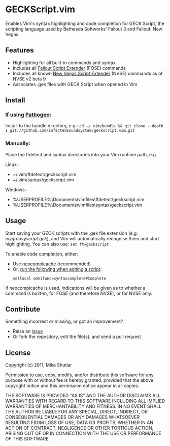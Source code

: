 # GECKScript.vim

Enables Vim's syntax highlighting and code completion for GECK Script, the scripting language used by Bethesda Softworks' Fallout 3 and Fallout: New Vegas.


## Features

* Highlighting for all built-in commands and syntax
* Includes all [Fallout Script Extender](http://fose.silverlock.org/) (FOSE) commands
* Includes all known [New Vegas Script Extender](http://nvse.silverlock.org/) (NVSE) commands as of NVSE v2 beta 9
* Associates .gek files with GECK Script when opened in Vim


## Install

### If using [Pathogen](http://www.vim.org/scripts/script.php?script_id=2332):

Install to the bundle directory, e.g.:
    ```
    cd ~/.vim/bundle && git clone --depth 1 git://github.com/infectedsoundsystem/geckscript.vim.git
    ```


### Manually:

Place the ftdetect and syntax directories into your Vim runtime path, e.g.

Linux:

* ~/.vim/ftdetect/geckscript.vim
* ~/.vim/syntax/geckscript.vim

Windows:    

* %USERPROFILE%\Documents\vimfiles\ftdetect\geckscript.vim
* %USERPROFILE%\Documents\vimfiles\syntax\geckscript.vim


## Usage

Start saving your GECK scripts with the .gek file extension (e.g. *mygroovyscript.gek*), and Vim will automatically recognise them and start highlighting. You can also use:
    ```
    set ft=geckscript
    ```

To enable code completion, either:

* Use [neocomplcache](http://www.vim.org/scripts/script.php?script_id=2620) (recommended)
* Or, [run the following when editing a script](http://vimdoc.sourceforge.net/htmldoc/insert.html#ft-syntax-omni):
    ```
    setlocal omnifunc=syntaxcomplete#Complete
    ```

If neocomplcache is used, indications will be given as to whether a command is built-in, for FOSE (and therefore NVSE), or for NVSE only.


## Contribute

Something incorrect or missing, or got an improvement?

* Raise an [issue](https://github.com/infectedsoundsystem/geckscript.vim/issues)
* Or fork the repository, edit the file(s), and send a pull request


## License

Copyright (c) 2011, Mike Shutlar

Permission to use, copy, modify, and/or distribute this software for any purpose with or without fee is hereby granted, provided that the above copyright notice and this permission notice appear in all copies.

THE SOFTWARE IS PROVIDED "AS IS" AND THE AUTHOR DISCLAIMS ALL WARRANTIES WITH REGARD TO THIS SOFTWARE INCLUDING ALL IMPLIED WARRANTIES OF MERCHANTABILITY AND FITNESS. IN NO EVENT SHALL THE AUTHOR BE LIABLE FOR ANY SPECIAL, DIRECT, INDIRECT, OR CONSEQUENTIAL DAMAGES OR ANY DAMAGES WHATSOEVER RESULTING FROM LOSS OF USE, DATA OR PROFITS, WHETHER IN AN ACTION OF CONTRACT, NEGLIGENCE OR OTHER TORTIOUS ACTION, ARISING OUT OF OR IN CONNECTION WITH THE USE OR PERFORMANCE OF THIS SOFTWARE.
